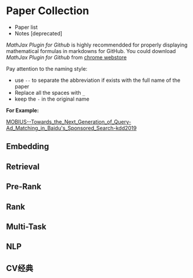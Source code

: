 # Paper Collection


- Paper list
- Notes [deprecated]

*MathJax Plugin for Github* is highly recommendded for properly displaying  mathematical formulas in markdowns for GitHub. You could download *MathJax Plugin for Github* from [chrome webstore](https://chrome.google.com/webstore/category/extensions)

Pay attention to the naming style: 

- use `--` to separate the abbreviation if exists with the full name of the paper
- Replace all the spaces with `_`
- keep the `-` in the original name

**For Example:** 

[MOBIUS--Towards_the_Next_Generation_of_Query-Ad_Matching_in_Baidu's_Sponsored_Search-kdd2019](./retrieval/MOBIUS--Towards_the_Next_Generation_of_Query-Ad_Matching_in_Baidu's_Sponsored_Search-kdd2019.pdf)

## Embedding


## Retrieval

## Pre-Rank

## Rank

## Multi-Task


## NLP

## CV经典

